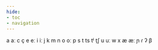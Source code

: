 ```yaml
---
hide:
- toc
- navigation
---
```

a
aː
c
ç
e
eː
i
iː
j
k
m
n
o
oː
p
s
t
ts
tʲ
t̠ʃ
u
uː
w
x
æ
æː
ɲ
ɾ
ʔ
β
